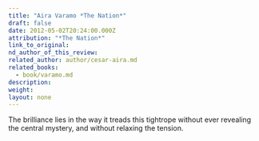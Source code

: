 ```yaml
---
title: "Aira Varamo *The Nation*"
draft: false
date: 2012-05-02T20:24:00.000Z
attribution: "*The Nation*"
link_to_original:
nd_author_of_this_review:
related_author: author/cesar-aira.md
related_books:
  - book/varamo.md
description:
weight:
layout: none
---
```

The brilliance lies in the way it treads this tightrope without ever revealing the central mystery, and without relaxing the tension.

